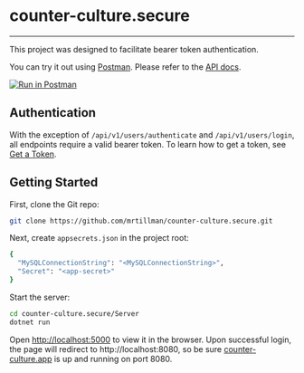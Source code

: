 # counter-culture.secure

<!--
[![Build Status](https://travis-ci.com/mrtillman/counter-culture.auth.svg?branch=master)](https://travis-ci.com/mrtillman/counter-culture.auth)
[![Coverage Status](https://coveralls.io/repos/github/mrtillman/counter-culture.auth/badge.svg?branch=master)](https://coveralls.io/github/mrtillman/counter-culture.auth?branch=master)
--->

---

This project was designed to facilitate bearer token authentication.
 
You can try it out using [Postman](https://learning.getpostman.com/). Please refer to the [API docs](https://documenter.getpostman.com/view/1403721/S17wPS3o).

[![Run in Postman](https://run.pstmn.io/button.svg)](https://www.getpostman.com/collections/0dce1d0a523b04ee3cb3)

## Authentication

With the exception of `/api/v1/users/authenticate` and `/api/v1/users/login`, all endpoints require a valid bearer token. To learn how to get a token, see [Get a Token](https://github.com/mrtillman/counter-culture.docs/blob/master/auth/get-a-token.md).

## Getting Started

First, clone the Git repo:

```sh
git clone https://github.com/mrtillman/counter-culture.secure.git
```

Next, create `appsecrets.json` in the project root:
```sh
{
  "MySQLConnectionString": "<MySQLConnectionString>",
  "Secret": "<app-secret>"
}
```

Start the server:

```sh
cd counter-culture.secure/Server
dotnet run
```

Open [http://localhost:5000](http://localhost:5000) to view it in the browser. Upon successful login, the page will redirect to http://localhost:8080, so be sure [counter-culture.app](https://github.com/mrtillman/counter-culture.app) is up and running on port 8080.